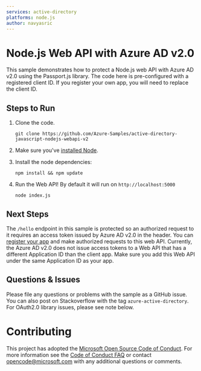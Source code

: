 ```yaml
---
services: active-directory
platforms: node.js
author: navyasric
---
```


# Node.js Web API with Azure AD v2.0
This sample demonstrates how to protect a Node.js web API with Azure AD v2.0 using the Passport.js library. The code here is pre-configured with a registered client ID. If you register your own app, you will need to replace the client ID.

## Steps to Run

1. Clone the code.

	```git clone https://github.com/Azure-Samples/active-directory-javascript-nodejs-webapi-v2```

2. Make sure you've [installed Node](https://nodejs.org/en/download/).

4. Install the node dependencies: 

	```
	npm install && npm update
	```
5. Run the Web API! By default it will run on `http://localhost:5000`

	```
	node index.js
	```

## Next Steps
The `/hello` endpoint in this sample is protected so an authorized request to it requires an access token issued by Azure AD v2.0 in the header. You can [register your app](https://apps.dev.microsoft.com) and make authorized requests to this web API. Currently, the Azure AD v2.0 does not issue access tokens to a Web API that has a different Application ID than the client app. Make sure you add this Web API under the same Application ID as your app.

## Questions & Issues

Please file any questions or problems with the sample as a GitHub issue.  You can also post on Stackoverflow with the tag `azure-active-directory`. For OAuth2.0 library issues, please see note below. 

# Contributing

This project has adopted the [Microsoft Open Source Code of Conduct](https://opensource.microsoft.com/codeofconduct/). For more information see the [Code of Conduct FAQ](https://opensource.microsoft.com/codeofconduct/faq/) or contact [opencode@microsoft.com](mailto:opencode@microsoft.com) with any additional questions or comments.
